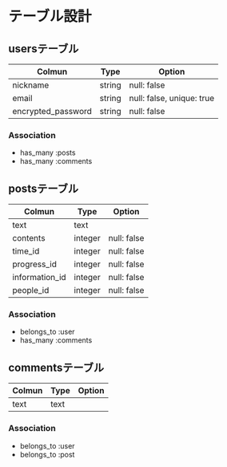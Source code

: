 # テーブル設計

## usersテーブル

| Colmun             | Type   | Option                    |
| ------------------ | ------ | ------------------------- |
| nickname           | string | null: false               |
| email              | string | null: false, unique: true |
| encrypted_password | string | null: false               |

### Association

- has_many :posts
- has_many :comments

## postsテーブル

| Colmun           | Type           | Option            |
| ---------------- | -------------- | ----------------- |
| text             | text           |                   |
| contents         | integer        | null: false       |
| time_id          | integer        | null: false       |
| progress_id      | integer        | null: false       |
| information_id   | integer        | null: false       |
| people_id        | integer        | null: false       |

### Association

- belongs_to :user
- has_many :comments

## commentsテーブル

| Colmun           | Type           | Option            |
| ---------------- | -------------- | ----------------- |
| text             | text           |                   |

### Association

- belongs_to :user
- belongs_to :post